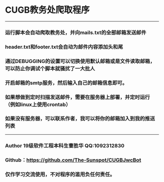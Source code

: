 # CUGB教务处爬取程序
---
### 运行脚本会自动爬取教务处，并向mails.txt的全部邮箱发送邮件
### header.txt和footer.txt会自动为邮件内容添加头和尾
### 通过DEBUGGING的设置可以切换使用默认邮箱或是文件读取邮箱，可以防止你调试个脚本就骚扰了一大批人
### 开启邮箱的smtp服务，然后输入自己的邮箱信息即可。
### 如果想做到定时扫描发送邮件，需要在服务器上部署，并定时运行（例如linux上使用crontab）
### 如果没有服务器，可以联系作者，我可以将你的邮箱加入到我的推送列表
---
### Author 19级软件工程本科生曹胜华 QQ:1092312830
### Github：https://github.com/The-Sunspot/CUGBJwcBot
### 仅作学习交流使用，不对程序的滥用负任何责任。
